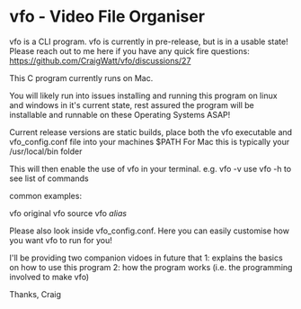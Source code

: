# vfo - Video File Organiser

vfo is a CLI program.  vfo is currently in pre-release, but is in a usable state!  Please reach out to me here if you have any quick fire questions: https://github.com/CraigWatt/vfo/discussions/27

This C program currently runs on Mac.

You will likely run into issues installing and running this program on linux and windows in it's current state, rest assured the program will be installable and runnable on these Operating Systems ASAP!

Current release versions are static builds, place both the vfo executable and vfo_config.conf file into your machines $PATH
For Mac this is typically your /usr/local/bin folder

This will then enable the use of vfo in your terminal. e.g. vfo -v
use vfo -h to see list of commands

common examples:

vfo original
vfo source
vfo *alias*

Please also look inside vfo_config.conf.  Here you can easily customise how you want vfo to run for you!

I'll be providing two companion vidoes in future that 1: explains the basics on how to use this program 2: how the program works (i.e. the programming involved to make vfo)

Thanks,
Craig
